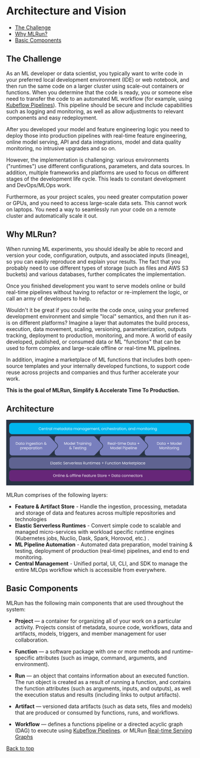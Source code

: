 <a id="top"></a>
# Architecture and Vision <!-- omit in toc -->
- [The Challenge](#the-challenge)
- [Why MLRun?](#why-mlrun)
- [Basic Components](#basic-components)

<a id="the-challenge"></a>
## The Challenge

As an ML developer or data scientist, you typically want to write code in your preferred local development environment (IDE) or web notebook, and then run the same code on a larger cluster using scale-out containers or functions.
When you determine that the code is ready, you or someone else need to transfer the code to an automated ML workflow (for example, using [Kubeflow Pipelines](https://www.kubeflow.org/docs/pipelines/pipelines-quickstart/)).
This pipeline should be secure and include capabilities such as logging and monitoring, as well as allow adjustments to relevant components and easy redeployment.

After you developed your model and feature engineering logic you need to deploy those into production pipelines 
with real-time feature engineering, online model serving, API and data integrations, model and data quality 
monitoring, no intrusive upgrades and so on. 

However, the implementation is challenging: various environments ("runtimes") use different configurations, parameters, and data sources.
In addition, multiple frameworks and platforms are used to focus on different stages of the development life cycle.
This leads to constant development and DevOps/MLOps work.

Furthermore, as your project scales, you need greater computation power or GPUs, and you need to access large-scale data sets.
This cannot work on laptops.
You need a way to seamlessly run your code on a remote cluster and automatically scale it out.

<a id="why-mlrun"></a>
## Why MLRun?

When running ML experiments, you should ideally be able to record and version your code, configuration, outputs, and associated inputs (lineage), so you can easily reproduce and explain your results.
The fact that you probably need to use different types of storage (such as files and AWS S3 buckets) and various databases, further complicates the implementation.

Once you finished development you want to serve models online or build real-time pipelines without having to refactor or 
re-implement the logic, or call an army of developers to help.

Wouldn't it be great if you could write the code once, using your preferred development environment and simple "local" semantics, and then run it as-is on different platforms?
Imagine a layer that automates the build process, execution, data movement, scaling, versioning, parameterization, outputs tracking, deployment to production, monitoring, and more.
A world of easily developed, published, or consumed data or ML "functions" that can be used to form complex and large-scale offline or real-time ML pipelines.

In addition, imagine a marketplace of ML functions that includes both open-source templates and your internally developed functions, to support code reuse across projects and companies and thus further accelerate your work.

<b>This is the goal of MLRun, Simplify & Accelerate Time To Production.</b>

## Architecture 

<img src="_static/images/mlrun-architecture.png" alt="mlrun-architecture" width="800"/>

MLRun comprises of the following layers:
* **Feature & Artifact Store** - Handle the ingestion, processing, metadata and storage of data and features across multiple repositories and technologies
* **Elastic Serverless Runtimes** - Convert simple code to scalable and managed micro-services with 
  workload specific runtime engines (Kubernetes jobs, Nuclio, Dask, Spark, Horovod, etc.)  .
* **ML Pipeline Automation** - Automated data preparation, model training & testing, 
  deployment of production (real-time) pipelines, and end to end monitoring.
* **Central Management** - Unified portal, UI, CLI, and SDK to manage the entire MLOps workflow which is 
  accessible from everywhere. 

<a id="basic-components"></a>
## Basic Components

MLRun has the following main components that are used throughout the system:

- <a id="def-project"></a>**Project** &mdash; a container for organizing all of your work on a particular activity.
    Projects consist of metadata, source code, workflows, data and artifacts, models, triggers, and member management for user collaboration.

- <a id="def-function"></a>**Function** &mdash; a software package with one or more methods and runtime-specific attributes (such as image, command, arguments, and environment).

- <a id="def-run"></a>**Run** &mdash; an object that contains information about an executed function.
    The run object is created as a result of running a function, and contains the function attributes (such as arguments, inputs, and outputs), as well the execution status and results (including links to output artifacts).

- <a id="def-artifact"></a>**Artifact** &mdash; versioned data artifacts (such as data sets, files and models) that are produced or consumed by functions, runs, and workflows.

- <a id="def-workflow"></a>**Workflow** &mdash; defines a functions pipeline or a directed acyclic graph (DAG) to execute using [Kubeflow Pipelines](https://www.kubeflow.org/docs/pipelines/pipelines-quickstart/).
  or MLRun [Real-time Serving Graphs](./serving/serving-graph.md)

[Back to top](#top)
